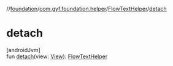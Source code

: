 //[foundation](../../../index.md)/[com.gyf.foundation.helper](../index.md)/[FlowTextHelper](index.md)/[detach](detach.md)

# detach

[androidJvm]\
fun [detach](detach.md)(view: [View](https://developer.android.com/reference/kotlin/android/view/View.html)): [FlowTextHelper](index.md)
